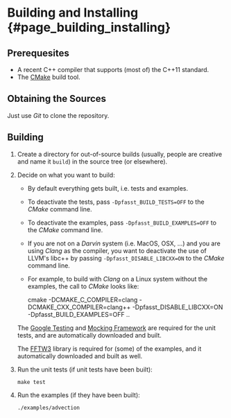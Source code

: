 # Building and Installing                                                {#page_building_installing}

## Prerequesites

* A recent C++ compiler that supports (most of) the C++11 standard.
* The [CMake](http://cmake.org/) build tool.


## Obtaining the Sources

Just use _Git_ to clone the repository.


## Building

1. Create a directory for out-of-source builds (usually, people are
   creative and name it `build`) in the source tree (or elsewhere).

2. Decide on what you want to build:

   * By default everything gets built, i.e. tests and examples.

   * To deactivate the tests, pass `-Dpfasst_BUILD_TESTS=OFF` to the
     _CMake_ command line.

   * To deactivate the examples, pass `-Dpfasst_BUILD_EXAMPLES=OFF` to
     the _CMake_ command line.

   * If you are not on a _Darvin_ system (i.e. MacOS, OSX, ...) and
     you are using _Clang_ as the compiler, you want to deactivate the
     use of LLVM's libc++ by passing `-Dpfasst_DISABLE_LIBCXX=ON` to
     the _CMake_ command line.

   * For example, to build with _Clang_ on a Linux system without the
     examples, the call to _CMake_ looks like:

       cmake -DCMAKE_C_COMPILER=clang -DCMAKE_CXX_COMPILER=clang++ -Dpfasst_DISABLE_LIBCXX=ON -Dpfasst_BUILD_EXAMPLES=OFF ..

   The [Google Testing] and [Mocking Framework] are required for the
   unit tests, and are automatically downloaded and built.

   The [FFTW3] library is required for (some) of the examples, and it
   automatically downloaded and built as well.

3. Run the unit tests (if unit tests have been built):

       make test

4. Run the examples (if they have been built):

       ./examples/advection

[Google Testing]: https://code.google.com/p/googletest/
[Mocking Framework]: https://code.google.com/p/googlemock/
[FFTW3]: http://fftw.org/
